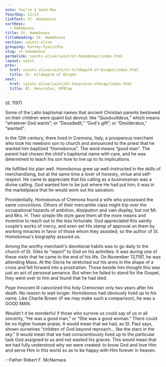 ```yaml
---
note: You're a Good Man
feastDay: 11/13
linkText: St. Homobonus
sortKeys:
  - Homobonus
title: St. Homobonus
titleHeading: St. Homobonus
section: saints-alive
grouping: harvey-hyacintha
slug: st-homobonus
permalink: saints-alive/saint/st-homobonus/index.html
layout: saint
prev:
  href: saints-alive/saint/st-hildegard-of-bingen/index.html
  title: St. Hildegard of Bingen
next:
  href: saints-alive/saint/bl-honoratus-ofmcap/index.html
  title: Bl. Honoratus, OFMCap
---
```

(d. 1197)

Some of the Latin baptismal names that ancient Christian parents bestowed on their children were quaint but devout: like “Quodvultdeus,” which means “whatever God wants”; or “Deusdedit,” “God's gift”; or “Desideratus,” “wanted”.

In the 12th century, there lived in Cremona, Italy, a prosperous merchant who took his newborn son to church and announced to the priest that he wanted him baptized “Homobonus”. The word means “good man”. The parent had chosen the child's baptismal name with care, and he was determined to teach his son how to live up to its implications.

He fulfilled his plan well. Homobonus grew up well-instructed in the skills of merchandising, but at the same time a lover of honesty, virtue and self-respect. He came to appreciate that his calling as a businessman was a divine calling. God wanted him to be just where He had put him; it was in the marketplace that he would work out his salvation.

Providentially, Homobonus of Cremona found a wife who possessed the same convictions. Others of their mercantile class might trip over the occupational hazards of ambition, dissipation and vain display, but not Mr. and Mrs. H. Their simple life style gave them all the more means and incentive to reach out to the less fortunate. God appreciated this saintly couple's works of mercy, and even set His stamp of approval on them by working miracles in favor of those whom they assisted; so the author of St. Homobonus's biography assured us.

Among the worthy merchant's devotional habits was to go daily to the church of St. Giles to “report” to God on his activities. It was during one of these visits that he came to the end of his life. On November 13,1197, he was attending Mass. At the Gloria he stretched out his arms in the shape of a cross and fell forward into a prostration. Those beside him thought this was just an act of personal penance. But when he failed to stand for the Gospel, they went over to him and found that he had died.

Pope Innocent III canonized this holy Cremonian only two years after his death. No reason to wait longer. Homobonus had obviously lived up to his name. Like Charlie Brown (if we may make such a comparison), he was a GOOD MAN.

Wouldn't it be wonderful if those who survive us could say of us in all sincerity, “He was a good man,” or “She was a good woman.” There could be no higher human praise. It would mean that we had, as St. Paul says, shown ourselves “children of God beyond reproach... like the stars in the sky.” It would mean that we had conscientiously lived up to the particular task God assigned to us and not wasted his graces. This would mean that we had fully understood why we were created: to know God and love Him and serve Him in this world so as to be happy with Him forever in heaven.

\--Father Robert F. McNamara